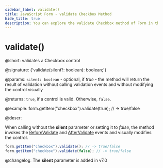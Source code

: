 ```yaml
---
sidebar_label: validate()
title: JavaScript Form - validate Checkbox Method 
hide_title: true
description: You can explore the validate Checkbox method of Form in the documentation of the DHTMLX JavaScript UI library. Browse developer guides and API reference, try out code examples and live demos, and download a free 30-day evaluation version of DHTMLX Suite 7.
---
```

 
# validate()

@short: validates a Checkbox control

@signature: {'validate(silent?: boolean): boolean;'}

@params:
`silent: boolean` - optional, if *true* - the method will return the result of validation without calling validation events and without modifying the control visually

@returns:
`true`, if a control is valid. Otherwise, `false`.

@example:
form.getItem("checkbox").validate(true); // -> true/false

@descr:

When calling without the  **silent** parameter or setting it to *false*, the method invokes the [BeforeValidate](form/api/checkbox/checkbox_beforevalidate_event.md) and [AfterValidate](form/api/checkbox/checkbox_aftervalidate_event.md) events and visually modifies the control.

~~~js
form.getItem("checkbox").validate(); // -> true/false
form.getItem("checkbox").validate(false); // -> true/false
~~~

@changelog:
The **silent** parameter is added in v7.0